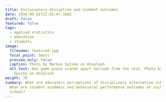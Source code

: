 ```yaml
---
title: Exclusionary discipline and student outcomes
date: 2016-05-01T22:01:47.166Z
draft: false
featured: false
tags:
  - applied statistics
  - education
  - students
image:
  filename: featured.jpg
  focal_point: Smart
  preview_only: false
  caption: Photo by Markus Spiske on Unsplash
  alt_text: One game piece stands apart exclude from the rest. Photo by Markus
    Spiske on Unsplash
weight: 70
summary: What are educators perceptions of disciplinary alternative schools?
  What are student academic and behavioral performance outcomes at such a
  school?
---
```

